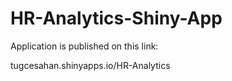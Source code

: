 # HR-Analytics-Shiny-App


Application is published on this link:

tugcesahan.shinyapps.io/HR-Analytics

